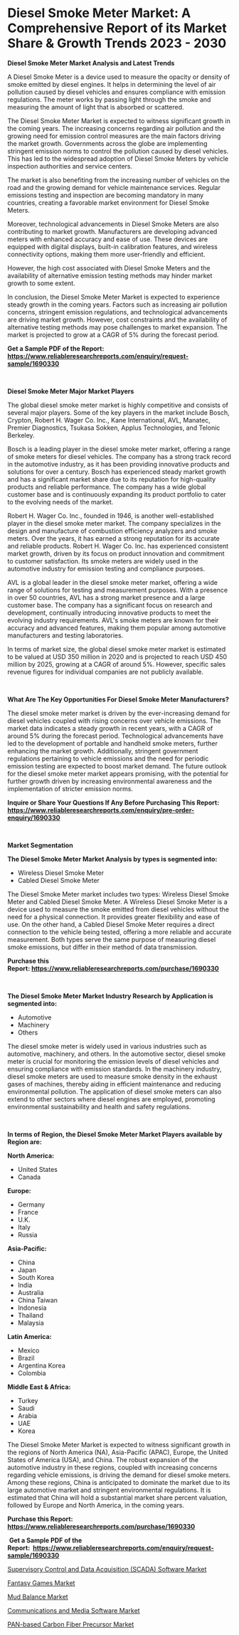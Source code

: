 <p><h1>Diesel Smoke Meter Market: A Comprehensive Report of its Market Share & Growth Trends 2023 - 2030</h1></p><p><strong>Diesel Smoke Meter Market Analysis and Latest Trends</strong></p>
<p><p>A Diesel Smoke Meter is a device used to measure the opacity or density of smoke emitted by diesel engines. It helps in determining the level of air pollution caused by diesel vehicles and ensures compliance with emission regulations. The meter works by passing light through the smoke and measuring the amount of light that is absorbed or scattered.</p><p>The Diesel Smoke Meter Market is expected to witness significant growth in the coming years. The increasing concerns regarding air pollution and the growing need for emission control measures are the main factors driving the market growth. Governments across the globe are implementing stringent emission norms to control the pollution caused by diesel vehicles. This has led to the widespread adoption of Diesel Smoke Meters by vehicle inspection authorities and service centers.</p><p>The market is also benefiting from the increasing number of vehicles on the road and the growing demand for vehicle maintenance services. Regular emissions testing and inspection are becoming mandatory in many countries, creating a favorable market environment for Diesel Smoke Meters.</p><p>Moreover, technological advancements in Diesel Smoke Meters are also contributing to market growth. Manufacturers are developing advanced meters with enhanced accuracy and ease of use. These devices are equipped with digital displays, built-in calibration features, and wireless connectivity options, making them more user-friendly and efficient.</p><p>However, the high cost associated with Diesel Smoke Meters and the availability of alternative emission testing methods may hinder market growth to some extent.</p><p>In conclusion, the Diesel Smoke Meter Market is expected to experience steady growth in the coming years. Factors such as increasing air pollution concerns, stringent emission regulations, and technological advancements are driving market growth. However, cost constraints and the availability of alternative testing methods may pose challenges to market expansion. The market is projected to grow at a CAGR of 5% during the forecast period.</p></p>
<p><strong>Get a Sample PDF of the Report:&nbsp; <a href="https://www.reliableresearchreports.com/enquiry/request-sample/1690330">https://www.reliableresearchreports.com/enquiry/request-sample/1690330</a></strong></p>
<p>&nbsp;</p>
<p><strong>Diesel Smoke Meter Major Market Players</strong></p>
<p><p>The global diesel smoke meter market is highly competitive and consists of several major players. Some of the key players in the market include Bosch, Crypton, Robert H. Wager Co. Inc., Kane International, AVL, Manatec, Premier Diagnostics, Tsukasa Sokken, Applus Technologies, and Telonic Berkeley.</p><p>Bosch is a leading player in the diesel smoke meter market, offering a range of smoke meters for diesel vehicles. The company has a strong track record in the automotive industry, as it has been providing innovative products and solutions for over a century. Bosch has experienced steady market growth and has a significant market share due to its reputation for high-quality products and reliable performance. The company has a wide global customer base and is continuously expanding its product portfolio to cater to the evolving needs of the market.</p><p>Robert H. Wager Co. Inc., founded in 1946, is another well-established player in the diesel smoke meter market. The company specializes in the design and manufacture of combustion efficiency analyzers and smoke meters. Over the years, it has earned a strong reputation for its accurate and reliable products. Robert H. Wager Co. Inc. has experienced consistent market growth, driven by its focus on product innovation and commitment to customer satisfaction. Its smoke meters are widely used in the automotive industry for emission testing and compliance purposes.</p><p>AVL is a global leader in the diesel smoke meter market, offering a wide range of solutions for testing and measurement purposes. With a presence in over 50 countries, AVL has a strong market presence and a large customer base. The company has a significant focus on research and development, continually introducing innovative products to meet the evolving industry requirements. AVL's smoke meters are known for their accuracy and advanced features, making them popular among automotive manufacturers and testing laboratories.</p><p>In terms of market size, the global diesel smoke meter market is estimated to be valued at USD 350 million in 2020 and is projected to reach USD 450 million by 2025, growing at a CAGR of around 5%. However, specific sales revenue figures for individual companies are not publicly available.</p></p>
<p>&nbsp;</p>
<p><strong>What Are The Key Opportunities For Diesel Smoke Meter Manufacturers?</strong></p>
<p><p>The diesel smoke meter market is driven by the ever-increasing demand for diesel vehicles coupled with rising concerns over vehicle emissions. The market data indicates a steady growth in recent years, with a CAGR of around 5% during the forecast period. Technological advancements have led to the development of portable and handheld smoke meters, further enhancing the market growth. Additionally, stringent government regulations pertaining to vehicle emissions and the need for periodic emission testing are expected to boost market demand. The future outlook for the diesel smoke meter market appears promising, with the potential for further growth driven by increasing environmental awareness and the implementation of stricter emission norms.</p></p>
<p><strong>Inquire or Share Your Questions If Any Before Purchasing This Report: <a href="https://www.reliableresearchreports.com/enquiry/pre-order-enquiry/1690330">https://www.reliableresearchreports.com/enquiry/pre-order-enquiry/1690330</a></strong></p>
<p>&nbsp;</p>
<p><strong>Market Segmentation</strong></p>
<p><strong>The Diesel Smoke Meter Market Analysis by types is segmented into:</strong></p>
<p><ul><li>Wireless Diesel Smoke Meter</li><li>Cabled Diesel Smoke Meter</li></ul></p>
<p><p>The Diesel Smoke Meter market includes two types: Wireless Diesel Smoke Meter and Cabled Diesel Smoke Meter. A Wireless Diesel Smoke Meter is a device used to measure the smoke emitted from diesel vehicles without the need for a physical connection. It provides greater flexibility and ease of use. On the other hand, a Cabled Diesel Smoke Meter requires a direct connection to the vehicle being tested, offering a more reliable and accurate measurement. Both types serve the same purpose of measuring diesel smoke emissions, but differ in their method of data transmission.</p></p>
<p><strong>Purchase this Report:&nbsp;<a href="https://www.reliableresearchreports.com/purchase/1690330">https://www.reliableresearchreports.com/purchase/1690330</a></strong></p>
<p>&nbsp;</p>
<p><strong>The Diesel Smoke Meter Market Industry Research by Application is segmented into:</strong></p>
<p><ul><li>Automotive</li><li>Machinery</li><li>Others</li></ul></p>
<p><p>The diesel smoke meter is widely used in various industries such as automotive, machinery, and others. In the automotive sector, diesel smoke meter is crucial for monitoring the emission levels of diesel vehicles and ensuring compliance with emission standards. In the machinery industry, diesel smoke meters are used to measure smoke density in the exhaust gases of machines, thereby aiding in efficient maintenance and reducing environmental pollution. The application of diesel smoke meters can also extend to other sectors where diesel engines are employed, promoting environmental sustainability and health and safety regulations.</p></p>
<p>&nbsp;</p>
<p><strong>In terms of Region, the Diesel Smoke Meter Market Players available by Region are:</strong></p>
<p>
    <p> <strong> North America: </strong>
        <ul>
            <li>United States</li>
            <li>Canada</li>
        </ul>
        </p> 
    <p> <strong> Europe: </strong>
        <ul>
            <li>Germany</li>
            <li>France</li>
            <li>U.K.</li>
            <li>Italy</li>
            <li>Russia</li>
        </ul>
        </p> 
    <p> <strong> Asia-Pacific: </strong>
        <ul>
            <li>China</li>
            <li>Japan</li>
            <li>South Korea</li>
            <li>India</li>
            <li>Australia</li>
            <li>China Taiwan</li>
            <li>Indonesia</li>
            <li>Thailand</li>
            <li>Malaysia</li>
        </ul>
        </p> 
    <p> <strong> Latin America: </strong>
        <ul>
            <li>Mexico</li>
            <li>Brazil</li>
            <li>Argentina Korea</li>
            <li>Colombia</li>
        </ul>
        </p> 
    <p> <strong> Middle East & Africa: </strong>
        <ul>
            <li>Turkey</li>
            <li>Saudi</li>
            <li>Arabia</li>
            <li>UAE</li>
            <li>Korea</li>
        </ul>
    </p>
    </p>
<p><p>The Diesel Smoke Meter Market is expected to witness significant growth in the regions of North America (NA), Asia-Pacific (APAC), Europe, the United States of America (USA), and China. The robust expansion of the automotive industry in these regions, coupled with increasing concerns regarding vehicle emissions, is driving the demand for diesel smoke meters. Among these regions, China is anticipated to dominate the market due to its large automotive market and stringent environmental regulations. It is estimated that China will hold a substantial market share percent valuation, followed by Europe and North America, in the coming years.</p></p>
<p><strong>Purchase this Report: <a href="https://www.reliableresearchreports.com/purchase/1690330">https://www.reliableresearchreports.com/purchase/1690330</a></strong></p>
<p>&nbsp;<strong>Get a Sample PDF of the Report:&nbsp;&nbsp;<a href="https://www.reliableresearchreports.com/enquiry/request-sample/1690330">https://www.reliableresearchreports.com/enquiry/request-sample/1690330</a></strong></p>
<p><strong></strong></p>
<p><p><a href="https://www.linkedin.com/pulse/supervisory-control-data-acquisition-scada-software-market-twz5e/">Supervisory Control and Data Acquisition (SCADA) Software Market</a></p><p><a href="https://medium.com/@joshuahintz2023/fantasy-games-market-trends-forecast-and-competitive-analysis-to-2030-4625dcc7ad87">Fantasy Games Market</a></p><p><a href="https://medium.com/@chasegibson1901/mud-balance-market-insight-market-trends-growth-forecasted-from-2023-to-2030-278530ecac46">Mud Balance Market</a></p><p><a href="https://www.linkedin.com/pulse/communications-media-software-market-size-2023-2030-global-r0t4e/">Communications and Media Software Market</a></p><p><a href="https://www.linkedin.com/pulse/pan-based-carbon-fiber-precursor-market-challenges-opportunities/">PAN-based Carbon Fiber Precursor Market</a></p></p>